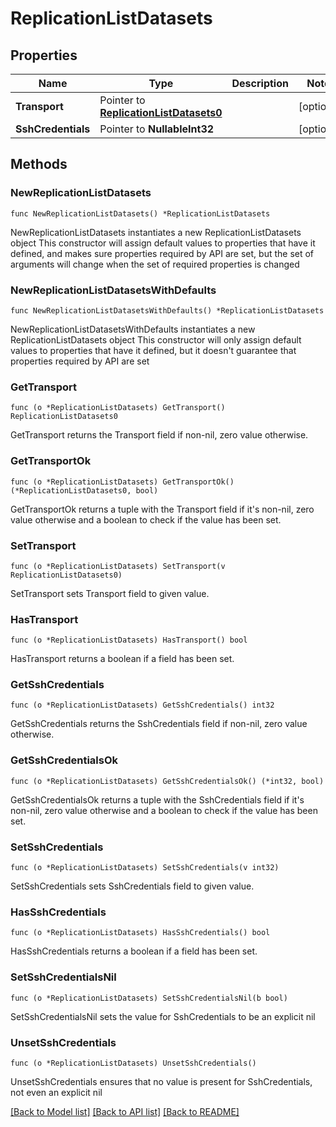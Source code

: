 # ReplicationListDatasets

## Properties

Name | Type | Description | Notes
------------ | ------------- | ------------- | -------------
**Transport** | Pointer to [**ReplicationListDatasets0**](ReplicationListDatasets0.md) |  | [optional] 
**SshCredentials** | Pointer to **NullableInt32** |  | [optional] 

## Methods

### NewReplicationListDatasets

`func NewReplicationListDatasets() *ReplicationListDatasets`

NewReplicationListDatasets instantiates a new ReplicationListDatasets object
This constructor will assign default values to properties that have it defined,
and makes sure properties required by API are set, but the set of arguments
will change when the set of required properties is changed

### NewReplicationListDatasetsWithDefaults

`func NewReplicationListDatasetsWithDefaults() *ReplicationListDatasets`

NewReplicationListDatasetsWithDefaults instantiates a new ReplicationListDatasets object
This constructor will only assign default values to properties that have it defined,
but it doesn't guarantee that properties required by API are set

### GetTransport

`func (o *ReplicationListDatasets) GetTransport() ReplicationListDatasets0`

GetTransport returns the Transport field if non-nil, zero value otherwise.

### GetTransportOk

`func (o *ReplicationListDatasets) GetTransportOk() (*ReplicationListDatasets0, bool)`

GetTransportOk returns a tuple with the Transport field if it's non-nil, zero value otherwise
and a boolean to check if the value has been set.

### SetTransport

`func (o *ReplicationListDatasets) SetTransport(v ReplicationListDatasets0)`

SetTransport sets Transport field to given value.

### HasTransport

`func (o *ReplicationListDatasets) HasTransport() bool`

HasTransport returns a boolean if a field has been set.

### GetSshCredentials

`func (o *ReplicationListDatasets) GetSshCredentials() int32`

GetSshCredentials returns the SshCredentials field if non-nil, zero value otherwise.

### GetSshCredentialsOk

`func (o *ReplicationListDatasets) GetSshCredentialsOk() (*int32, bool)`

GetSshCredentialsOk returns a tuple with the SshCredentials field if it's non-nil, zero value otherwise
and a boolean to check if the value has been set.

### SetSshCredentials

`func (o *ReplicationListDatasets) SetSshCredentials(v int32)`

SetSshCredentials sets SshCredentials field to given value.

### HasSshCredentials

`func (o *ReplicationListDatasets) HasSshCredentials() bool`

HasSshCredentials returns a boolean if a field has been set.

### SetSshCredentialsNil

`func (o *ReplicationListDatasets) SetSshCredentialsNil(b bool)`

 SetSshCredentialsNil sets the value for SshCredentials to be an explicit nil

### UnsetSshCredentials
`func (o *ReplicationListDatasets) UnsetSshCredentials()`

UnsetSshCredentials ensures that no value is present for SshCredentials, not even an explicit nil

[[Back to Model list]](../README.md#documentation-for-models) [[Back to API list]](../README.md#documentation-for-api-endpoints) [[Back to README]](../README.md)


